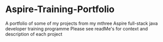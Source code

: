 # Aspire-Training-Portfolio
A portfolio of some of my projects from my mthree Aspire full-stack java developer training programme
Please see readMe's for context and description of each project
